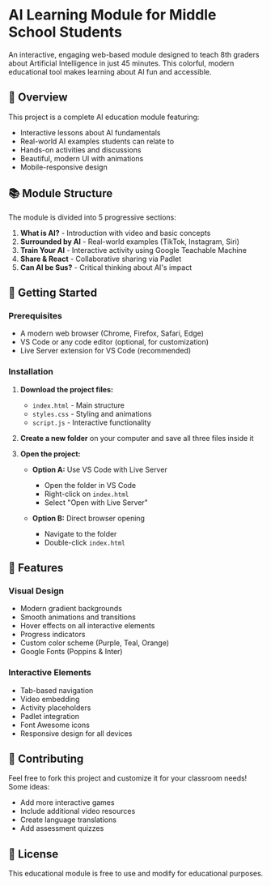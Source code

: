 # AI Learning Module for Middle School Students 

An interactive, engaging web-based module designed to teach 8th graders about Artificial Intelligence in just 45 minutes. This colorful, modern educational tool makes learning about AI fun and accessible.

## 🎯 Overview

This project is a complete AI education module featuring:
- Interactive lessons about AI fundamentals
- Real-world AI examples students can relate to
- Hands-on activities and discussions
- Beautiful, modern UI with animations
- Mobile-responsive design

## 📚 Module Structure

The module is divided into 5 progressive sections:

1. **What is AI?** - Introduction with video and basic concepts
2. **Surrounded by AI** - Real-world examples (TikTok, Instagram, Siri)
3. **Train Your AI** - Interactive activity using Google Teachable Machine
4. **Share & React** - Collaborative sharing via Padlet
5. **Can AI be Sus?** - Critical thinking about AI's impact

## 🚀 Getting Started

### Prerequisites
- A modern web browser (Chrome, Firefox, Safari, Edge)
- VS Code or any code editor (optional, for customization)
- Live Server extension for VS Code (recommended)

### Installation

1. **Download the project files:**
   - `index.html` - Main structure
   - `styles.css` - Styling and animations
   - `script.js` - Interactive functionality

2. **Create a new folder** on your computer and save all three files inside it

3. **Open the project:**
   - **Option A:** Use VS Code with Live Server
     - Open the folder in VS Code
     - Right-click on `index.html`
     - Select "Open with Live Server"
   
   - **Option B:** Direct browser opening
     - Navigate to the folder
     - Double-click `index.html`

## 🎨 Features

### Visual Design
- Modern gradient backgrounds
- Smooth animations and transitions
- Hover effects on all interactive elements
- Progress indicators
- Custom color scheme (Purple, Teal, Orange)
- Google Fonts (Poppins & Inter)

### Interactive Elements
- Tab-based navigation
- Video embedding
- Activity placeholders
- Padlet integration
- Font Awesome icons
- Responsive design for all devices


## 🤝 Contributing

Feel free to fork this project and customize it for your classroom needs! Some ideas:
- Add more interactive games
- Include additional video resources
- Create language translations
- Add assessment quizzes

## 📄 License

This educational module is free to use and modify for educational purposes.

